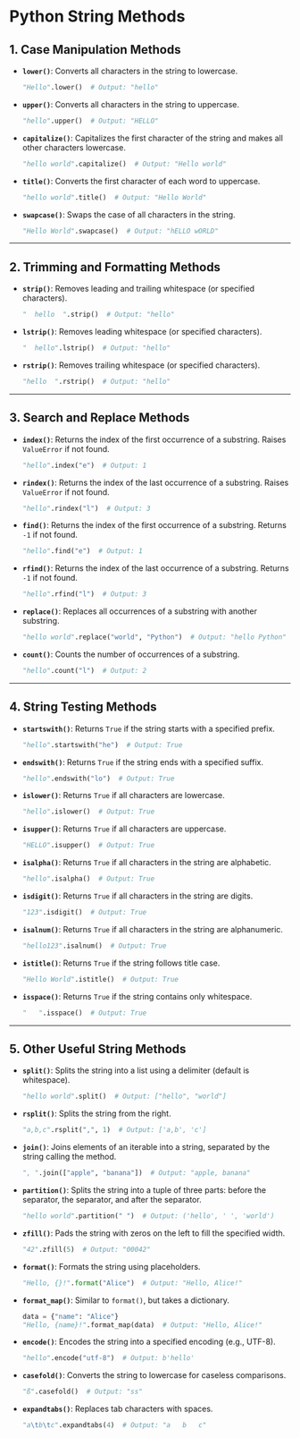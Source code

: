 

# Python String Methods

## **1. Case Manipulation Methods**
- **`lower()`**: Converts all characters in the string to lowercase.
  ```python
  "Hello".lower()  # Output: "hello"
  ```

- **`upper()`**: Converts all characters in the string to uppercase.
  ```python
  "hello".upper()  # Output: "HELLO"
  ```

- **`capitalize()`**: Capitalizes the first character of the string and makes all other characters lowercase.
  ```python
  "hello world".capitalize()  # Output: "Hello world"
  ```

- **`title()`**: Converts the first character of each word to uppercase.
  ```python
  "hello world".title()  # Output: "Hello World"
  ```

- **`swapcase()`**: Swaps the case of all characters in the string.
  ```python
  "Hello World".swapcase()  # Output: "hELLO wORLD"
  ```

---

## **2. Trimming and Formatting Methods**
- **`strip()`**: Removes leading and trailing whitespace (or specified characters).
  ```python
  "  hello  ".strip()  # Output: "hello"
  ```

- **`lstrip()`**: Removes leading whitespace (or specified characters).
  ```python
  "  hello".lstrip()  # Output: "hello"
  ```

- **`rstrip()`**: Removes trailing whitespace (or specified characters).
  ```python
  "hello  ".rstrip()  # Output: "hello"
  ```

---

## **3. Search and Replace Methods**
- **`index()`**: Returns the index of the first occurrence of a substring. Raises `ValueError` if not found.
  ```python
  "hello".index("e")  # Output: 1
  ```

- **`rindex()`**: Returns the index of the last occurrence of a substring. Raises `ValueError` if not found.
  ```python
  "hello".rindex("l")  # Output: 3
  ```

- **`find()`**: Returns the index of the first occurrence of a substring. Returns `-1` if not found.
  ```python
  "hello".find("e")  # Output: 1
  ```

- **`rfind()`**: Returns the index of the last occurrence of a substring. Returns `-1` if not found.
  ```python
  "hello".rfind("l")  # Output: 3
  ```

- **`replace()`**: Replaces all occurrences of a substring with another substring.
  ```python
  "hello world".replace("world", "Python")  # Output: "hello Python"
  ```

- **`count()`**: Counts the number of occurrences of a substring.
  ```python
  "hello".count("l")  # Output: 2
  ```

---

## **4. String Testing Methods**
- **`startswith()`**: Returns `True` if the string starts with a specified prefix.
  ```python
  "hello".startswith("he")  # Output: True
  ```

- **`endswith()`**: Returns `True` if the string ends with a specified suffix.
  ```python
  "hello".endswith("lo")  # Output: True
  ```

- **`islower()`**: Returns `True` if all characters are lowercase.
  ```python
  "hello".islower()  # Output: True
  ```

- **`isupper()`**: Returns `True` if all characters are uppercase.
  ```python
  "HELLO".isupper()  # Output: True
  ```

- **`isalpha()`**: Returns `True` if all characters in the string are alphabetic.
  ```python
  "hello".isalpha()  # Output: True
  ```

- **`isdigit()`**: Returns `True` if all characters in the string are digits.
  ```python
  "123".isdigit()  # Output: True
  ```

- **`isalnum()`**: Returns `True` if all characters in the string are alphanumeric.
  ```python
  "hello123".isalnum()  # Output: True
  ```

- **`istitle()`**: Returns `True` if the string follows title case.
  ```python
  "Hello World".istitle()  # Output: True
  ```

- **`isspace()`**: Returns `True` if the string contains only whitespace.
  ```python
  "   ".isspace()  # Output: True
  ```

---

## **5. Other Useful String Methods**
- **`split()`**: Splits the string into a list using a delimiter (default is whitespace).
  ```python
  "hello world".split()  # Output: ["hello", "world"]
  ```

- **`rsplit()`**: Splits the string from the right.
  ```python
  "a,b,c".rsplit(",", 1)  # Output: ['a,b', 'c']
  ```

- **`join()`**: Joins elements of an iterable into a string, separated by the string calling the method.
  ```python
  ", ".join(["apple", "banana"])  # Output: "apple, banana"
  ```

- **`partition()`**: Splits the string into a tuple of three parts: before the separator, the separator, and after the separator.
  ```python
  "hello world".partition(" ")  # Output: ('hello', ' ', 'world')
  ```

- **`zfill()`**: Pads the string with zeros on the left to fill the specified width.
  ```python
  "42".zfill(5)  # Output: "00042"
  ```

- **`format()`**: Formats the string using placeholders.
  ```python
  "Hello, {}!".format("Alice")  # Output: "Hello, Alice!"
  ```

- **`format_map()`**: Similar to `format()`, but takes a dictionary.
  ```python
  data = {"name": "Alice"}
  "Hello, {name}!".format_map(data)  # Output: "Hello, Alice!"
  ```

- **`encode()`**: Encodes the string into a specified encoding (e.g., UTF-8).
  ```python
  "hello".encode("utf-8")  # Output: b'hello'
  ```

- **`casefold()`**: Converts the string to lowercase for caseless comparisons.
  ```python
  "ß".casefold()  # Output: "ss"
  ```

- **`expandtabs()`**: Replaces tab characters with spaces.
  ```python
  "a\tb\tc".expandtabs(4)  # Output: "a   b   c"
  ```
